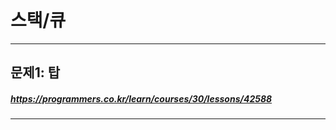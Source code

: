 # 스택/큐
----------
## 문제1: 탑
##### <https://programmers.co.kr/learn/courses/30/lessons/42588>
----------
